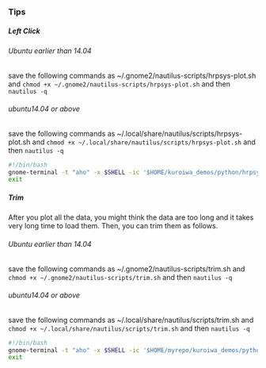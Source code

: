 ### Tips

##### Left Click

###### Ubuntu earlier than 14.04
save the following commands as ~/.gnome2/nautilus-scripts/hrpsys-plot.sh and ``chmod +x ~/.gnome2/nautilus-scripts/hrpsys-plot.sh`` and then ``nautilus -q``

###### ubuntu14.04 or above
save the following commands as ~/.local/share/nautilus/scripts/hrpsys-plot.sh and ``chmod +x ~/.local/share/nautilus/scripts/hrpsys-plot.sh`` and then ``nautilus -q``

```bash
#!/bin/bash
gnome-terminal -t "aho" -x $SHELL -ic '$HOME/kuroiwa_demos/python/hrpsys-plot/datalogger-plotter-with-pyqtgraph.py -f ${NAUTILUS_SCRIPT_SELECTED_FILE_PATHS%.*} --conf $(zenity --file-selection --filename="$HOME/kuroiwa_demos/python/hrpsys-plot/config/default.yaml" --file-filter=*.yaml)'
exit
```

##### Trim

After you plot all the data, you might think the data are too long and it takes very long time to load them.
Then, you can trim them as follows.

###### Ubuntu earlier than 14.04
save the following commands as ~/.gnome2/nautilus-scripts/trim.sh and ``chmod +x ~/.gnome2/nautilus-scripts/trim.sh`` and then ``nautilus -q``

###### ubuntu14.04 or above
save the following commands as ~/.local/share/nautilus/scripts/trim.sh and ``chmod +x ~/.local/share/nautilus/scripts/trim.sh`` and then ``nautilus -q``

```bash
#!/bin/bash
gnome-terminal -t "aho" -x $SHELL -ic '$HOME/myrepo/kuroiwa_demos/python/hrpsys-plot/datalogger-trimmer.py -f $NAUTILUS_SCRIPT_SELECTED_FILE_PATHS --min $(zenity --entry --text="minimum time[s]") --max $(zenity --entry --text="maximum time[s]")'
exit
```
